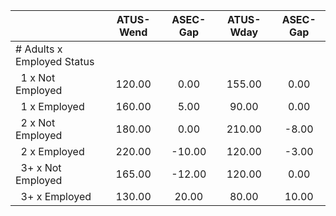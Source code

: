 
|                      |    ATUS-Wend |     ASEC-Gap |    ATUS-Wday |     ASEC-Gap |
| -------------------- | :----------: | :----------: | :----------: | :----------: |
| # Adults x Employed Status |              |              |              |              |
| &nbsp;&nbsp;1 x Not Employed |       120.00 |         0.00 |       155.00 |         0.00 |
| &nbsp;&nbsp;1 x Employed |       160.00 |         5.00 |        90.00 |         0.00 |
| &nbsp;&nbsp;2 x Not Employed |       180.00 |         0.00 |       210.00 |        -8.00 |
| &nbsp;&nbsp;2 x Employed |       220.00 |       -10.00 |       120.00 |        -3.00 |
| &nbsp;&nbsp;3+ x Not Employed |       165.00 |       -12.00 |       120.00 |         0.00 |
| &nbsp;&nbsp;3+ x Employed |       130.00 |        20.00 |        80.00 |        10.00 |

